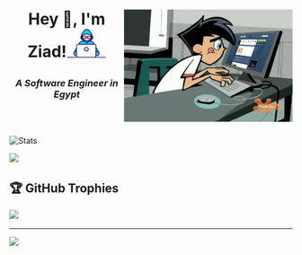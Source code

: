 <h1> <img alt="GIF" src="coder.gif" width=300px height=200px align="right">

<p align="center" >Hey 👋, I'm Ziad!<img src="Developer.gif" width=70px></h1>

<h3 align="center"><i>A Software Engineer in Egypt</i></h3></br></br>



![Stats](https://github-readme-stats.vercel.app/api?username=ZiadHosny&show_icons=true&count_private=true&hide_border=true&title_color=00bfbf&icon_color=00bfbf&text_color=c9d1d9&bg_color=0d1117&custom_title=GitHub%20Stats)

![](https://github-readme-stats.vercel.app/api/top-langs/?username=ZiadHosny&theme=tokyonight&hide_border=false&include_all_commits=false&count_private=false&layout=compact)

## 🏆 GitHub Trophies
![](https://github-profile-trophy.vercel.app/?username=ZiadHosny&theme=tokyonight&no-frame=true&no-bg=false&margin-w=4)

---

[![](https://visitcount.itsvg.in/api?id=ZiadHosny&icon=0&color=0)](https://visitcount.itsvg.in)
